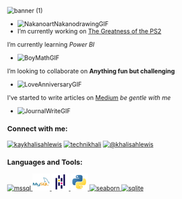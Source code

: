 ![banner (1)](https://user-images.githubusercontent.com/108205030/228528992-b1e60933-f690-4f0e-abc7-7d40c74739ed.png)

- ![NakanoartNakanodrawingGIF](https://user-images.githubusercontent.com/108205030/228529599-7a387a56-68f2-45e5-9fd2-46ba4b1bfcdb.gif)
- I’m currently working on [The Greatness of the PS2](https://github.com/TechniKhali/Niyo_Final_Project)

I’m currently learning *Power BI*
- ![BoyMathGIF](https://user-images.githubusercontent.com/108205030/228529814-ad7a3cb0-a037-41d4-86a0-0f14cb1a6806.gif) 

I’m looking to collaborate on **Anything fun but challenging**
- ![LoveAnniversaryGIF](https://user-images.githubusercontent.com/108205030/228530228-fb135535-1159-4b4e-ad0c-32404b0c73e4.gif) 

I've started to write articles on [Medium](https://medium.com/@khalisahlewis) *be gentle with me*
- ![JournalWriteGIF](https://user-images.githubusercontent.com/108205030/228530521-ea0611dd-56d4-43cf-91d3-c2cdbff68ce0.gif) 

<h3 align="left">Connect with me:</h3>
<p align="left">
<a href="https://linkedin.com/in/kaykhalisahlewis" target="blank"><img align="center" src="https://raw.githubusercontent.com/rahuldkjain/github-profile-readme-generator/master/src/images/icons/Social/linked-in-alt.svg" alt="kaykhalisahlewis" height="30" width="40" /></a>
<a href="https://instagram.com/technikhali" target="blank"><img align="center" src="https://raw.githubusercontent.com/rahuldkjain/github-profile-readme-generator/master/src/images/icons/Social/instagram.svg" alt="technikhali" height="30" width="40" /></a>
<a href="https://medium.com/@khalisahlewis" target="blank"><img align="center" src="https://raw.githubusercontent.com/rahuldkjain/github-profile-readme-generator/master/src/images/icons/Social/medium.svg" alt="@khalisahlewis" height="30" width="40" /></a>
</p>

<h3 align="left">Languages and Tools:</h3>
<p align="left"> <a href="https://www.microsoft.com/en-us/sql-server" target="_blank" rel="noreferrer"> <img src="https://www.svgrepo.com/show/303229/microsoft-sql-server-logo.svg" alt="mssql" width="40" height="40"/> </a> <a href="https://www.mysql.com/" target="_blank" rel="noreferrer"> <img src="https://raw.githubusercontent.com/devicons/devicon/master/icons/mysql/mysql-original-wordmark.svg" alt="mysql" width="40" height="40"/> </a> <a href="https://pandas.pydata.org/" target="_blank" rel="noreferrer"> <img src="https://raw.githubusercontent.com/devicons/devicon/2ae2a900d2f041da66e950e4d48052658d850630/icons/pandas/pandas-original.svg" alt="pandas" width="40" height="40"/> </a> <a href="https://www.python.org" target="_blank" rel="noreferrer"> <img src="https://raw.githubusercontent.com/devicons/devicon/master/icons/python/python-original.svg" alt="python" width="40" height="40"/> </a> <a href="https://seaborn.pydata.org/" target="_blank" rel="noreferrer"> <img src="https://seaborn.pydata.org/_images/logo-mark-lightbg.svg" alt="seaborn" width="40" height="40"/> </a> <a href="https://www.sqlite.org/" target="_blank" rel="noreferrer"> <img src="https://www.vectorlogo.zone/logos/sqlite/sqlite-icon.svg" alt="sqlite" width="40" height="40"/> </a> </p>

